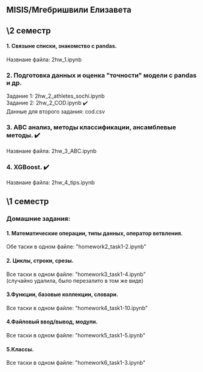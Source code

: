 ## MISIS/Мгебришвили Елизавета
## \2 семестр
#### 1. Связыне списки, знакомство с pandas.
Назвнаие файла: 2hw_1.ipynb
### 2. Подготовка данных и оценка "точности" модели с pandas и др.
Задание 1: 2hw_2_athletes_sochi.ipynb\
Задание 2: 2hw_2_COD.ipynb ✔️\
Данные для второго задания: cod.csv
### 3. ABC анализ, методы классификации, ансамблевые методы. ✔️
Назвнаие файла: 2hw_3_ABC.ipynb
### 4. XGBoost. ✔️
Назвнаие файла: 2hw_4_tips.ipynb

## \1 семестр
### Домашние задания:
#### 1. Математические операции, типы данных, оператор ветвления. 
Обе таски в одном файле: "homework2_task1-2.ipynb" 
#### 2. Циклы, строки, срезы.
Все таски в одном файле: "homework3_task1-4.ipynb" \
(случайно удалила, было перезалито в том же виде)
#### 3.Функции, базовые коллекции, словари.
Все таски в одном файле: "homework4_task1-10.ipynb"
#### 4.Файловый ввод/вывод, модули. 
Все таски в одном файле: "homework5_task1-5.ipynb"
#### 5.Классы.
Все таски в одном файле: "homework6_task1-3.ipynb"

